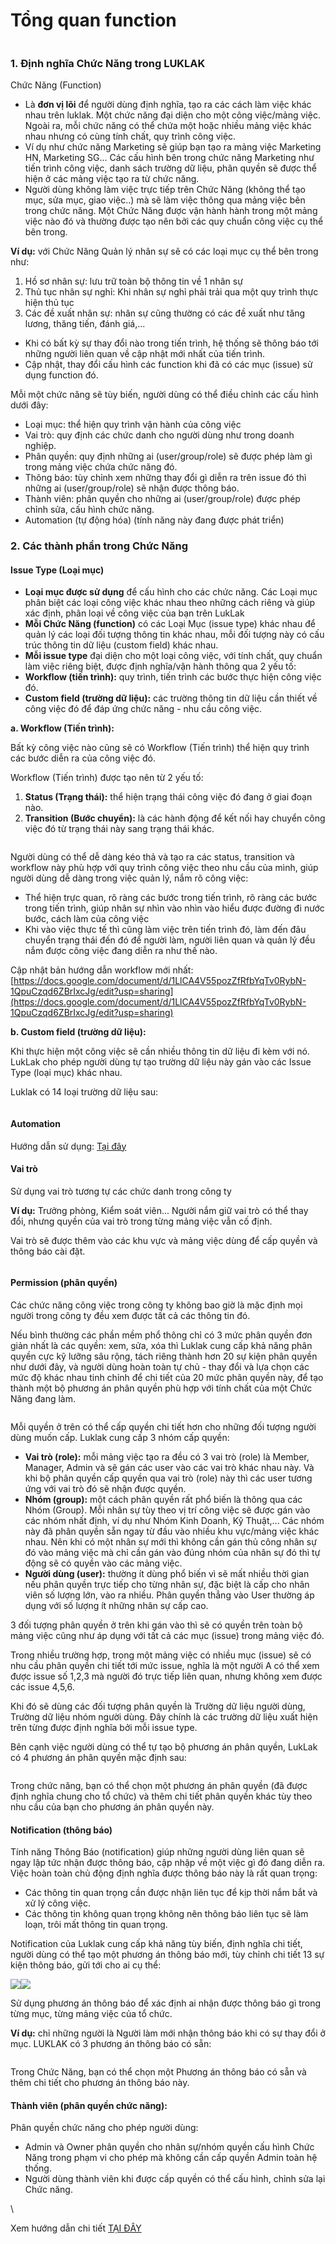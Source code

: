 # Tổng quan function

<figure><img src="../../.gitbook/assets/image (504).png" alt=""><figcaption></figcaption></figure>

### 1. Định nghĩa Chức Năng trong LUKLAK

Chức Năng (Function)

* Là **đơn vị lõi** để người dùng định nghĩa, tạo ra các cách làm việc khác nhau trên luklak. Một chức năng đại diện cho một công việc/mảng việc. Ngoài ra, mỗi chức năng có thể chứa một hoặc nhiều mảng việc khác nhau nhưng có cùng tính chất, quy trình công việc.&#x20;
* Ví dụ như chức năng Marketing sẽ giúp bạn tạo ra mảng việc Marketing HN, Marketing SG... Các cấu hình bên trong chức năng Marketing như tiến trình công việc, danh sách trường dữ liệu, phân quyền sẽ được thể hiện ở các mảng việc tạo ra từ chức năng.
* Người dùng không làm việc trực tiếp trên Chức Năng (không thể tạo mục, sửa mục, giao việc..) mà sẽ làm việc thông qua mảng việc bên trong chức năng. Một Chức Năng được vận hành hành trong một mảng việc nào đó và thường được tạo nên bởi các quy chuẩn công việc cụ thể bên trong.&#x20;

**Ví dụ:** với Chức Năng Quản lý nhân sự sẽ có các loại mục cụ thể bên trong như:

1. Hồ sơ nhân sự: lưu trữ toàn bộ thông tin về 1 nhân sự
2. Thủ tục nhân sự nghỉ: Khi nhân sự nghỉ phải trải qua một quy trình thực hiện thủ tục
3. Các đề xuất nhân sự: nhân sự cũng thường có các đề xuất như tăng lương, thăng tiến, đánh giá,...

* Khi có bất kỳ sự thay đổi nào trong tiến trình, hệ thống sẽ thông báo tới những người liên quan về cập nhật mới nhất của tiến trình.                                                                                                         &#x20;
* Cập nhật, thay đổi cấu hình các function khi đã có các mục (issue) sử dụng function đó.

Mỗi một chức năng sẽ tùy biến, người dùng có thể điều chỉnh các cấu hình dưới đây:

* Loại mục: thể hiện quy trình vận hành của công việc
* Vai trò: quy định các chức danh cho người dùng như trong doanh nghiệp.
* Phân quyền: quy định những ai (user/group/role) sẽ được phép làm gì trong mảng việc chứa chức năng đó.
* Thông báo: tùy chỉnh xem những thay đổi gì diễn ra trên issue đó thì những ai (user/group/role) sẽ nhận được thông báo.
* Thành viên: phân quyền cho những ai (user/group/role) được phép chỉnh sửa, cấu hình chức năng.
* Automation (tự động hóa) (tính năng này đang được phát triển)&#x20;

### 2. Các thành phần trong Chức Năng

#### Issue Type (Loại mục)

* **Loại mục được sử dụng** để cấu hình cho các chức năng. Các Loại mục phân biệt các loại công việc khác nhau theo những cách riêng và giúp xác định, phân loại về công việc của bạn trên LukLak
* **Mỗi Chức Năng (function)** có các Loại Mục (issue type) khác nhau để quản lý các loại đối tượng thông tin khác nhau, mỗi đối tượng này có cấu trúc thông tin dữ liệu (custom field) khác nhau.
* **Mỗi issue type** đại diện cho một loại công việc, với tính chất, quy chuẩn làm việc riêng biệt, được định nghĩa/vận hành thông qua 2 yếu tố:
* **Workflow (tiến trình):** quy trình, tiến trình các bước thực hiện công việc đó.
* **Custom field (trường dữ liệu):** các trường thông tin dữ liệu cần thiết về công việc đó để đáp ứng chức năng - nhu cầu công việc.

**a. Workflow (Tiến trình):**

Bất kỳ công việc nào cũng sẽ có Workflow (Tiến trình) thể hiện quy trình các bước diễn ra của công việc đó.

Workflow (Tiến trình) được tạo nên từ 2 yếu tố:

1. **Status (Trạng thái):** thể hiện trạng thái công việc đó đang ở giai đoạn nào.
2. **Transition (Bước chuyển):** là các hành động để kết nối hay chuyển công việc đó từ trạng thái này sang trạng thái khác.

<figure><img src="https://lh7-us.googleusercontent.com/docsz/AD_4nXfZaQrnjM1RvZMdtlbOD9qn71rhGNVecOtHLUZ7tSqmc-r-fqJlo7DlgZgDxfwPlE19s4DoADuE43aoSYirPEZkUAbQ7ky8ueiXmx4KrNA7D7Daa5ouIFbVEZznLPnx56wj2RUoaUK-P3pgizYr-F-TAFU?key=4y3BlDYugpQrPp29TmS3tA" alt=""><figcaption></figcaption></figure>

Người dùng có thể dễ dàng kéo thả và tạo ra các status, transition và workflow này phù hợp với quy trình công việc theo nhu cầu của mình, giúp người dùng dễ dàng trong việc quản lý, nắm rõ công việc:

* Thể hiện trực quan, rõ ràng các bước trong tiến trình, rõ ràng các bước trong tiến trình, giúp nhân sự nhìn vào nhìn vào hiểu được đường đi nước bước, cách làm của công việc
* Khi vào việc thực tế thì cũng làm việc trên tiến trình đó, làm đến đâu chuyển trạng thái đến đó để người làm, người liên quan và quản lý đều nắm được công việc đang diễn ra như thế nào.

Cập nhật bản hướng dẫn workflow mới nhất: [https://docs.google.com/document/d/1LlCA4V55pozZfRfbYqTv0RybN-1QpuCzqd6ZBrIxcJg/edit?usp=sharing](https://docs.google.com/document/d/1LlCA4V55pozZfRfbYqTv0RybN-1QpuCzqd6ZBrIxcJg/edit?usp=sharing)

**b. Custom field (trường dữ liệu):**

Khi thực hiện một công việc sẽ cần nhiều thông tin dữ liệu đi kèm với nó. LukLak cho phép người dùng tự tạo trường dữ liệu này gán vào các Issue Type (loại mục) khác nhau.

Luklak có 14 loại trường dữ liệu sau:

<figure><img src="https://lh7-us.googleusercontent.com/docsz/AD_4nXeNsjHqahrFjpYeaNGvnhsuzKL2LnTUCH2r10z9H-SNLmm9JFKQSgTyMGZYjJL_K_yDOUZE-gJVS7qW_EkC_UG6dOjqLMdLvsNMfpjvymOPSQ3ldKR0au28XdfCnjoxYtI1NFS76PIXFZbUfH5R5Bb575A2?key=4y3BlDYugpQrPp29TmS3tA" alt=""><figcaption></figcaption></figure>

#### Automation

Hướng dẫn sử dụng: [Tại đây](https://docs.google.com/document/d/1kyEoD-649B4sPiSSKlQTTOCRibRpfO41iWg1ePqDe7Q/edit#heading=h.35y7vexh9d31)

#### Vai trò

Sử dụng vai trò tương tự các chức danh trong công ty

**Ví dụ:** Trưởng phòng, Kiểm soát viên... Người nắm giữ vai trò có thể thay đổi, nhưng quyền của vai trò trong từng mảng việc vẫn cố định.

Vai trò sẽ được thêm vào các khu vực và mảng việc dùng để cấp quyền và thông báo cài đặt.

<figure><img src="https://lh7-us.googleusercontent.com/docsz/AD_4nXfFm7-1Swic0N-sKhhDQOIDKBMcMtHUbNdvL4i8g5Ejlzuh3Li7bfL-01DQz7KKzygguq0SPB4fV5XPyFY1d_51C57hMp4_2-4f90VO8H8sPDjY53DXixD7LsqQKZZEXzPvXExGxri0O90glTZlKftFUUk?key=4y3BlDYugpQrPp29TmS3tA" alt=""><figcaption></figcaption></figure>

#### Permission (phân quyền)

Các chức năng công việc trong công ty không bao giờ là mặc định mọi người trong công ty đều xem được tất cả các thông tin đó.

Nếu bình thường các phần mềm phổ thông chỉ có 3 mức phân quyền đơn giản nhất là các quyền: xem, sửa, xóa thì Luklak cung cấp khả năng phân quyền cực kỹ lưỡng sâu rộng, tách riêng thành hơn 20 sự kiện phân quyền như dưới đây, và người dùng hoàn toàn tự chủ - thay đổi và lựa chọn các mức độ khác nhau tinh chỉnh để chi tiết của 20 mức phân quyền này, để tạo thành một bộ phương án phân quyền phù hợp với tính chất của một Chức Năng đang làm.

<figure><img src="https://lh7-us.googleusercontent.com/docsz/AD_4nXeIe2qMd3TLeRnEHgNusAtiggKy5oH4ajVrJQD-DE3HFA09WMRYWQKcMoTJk-coq_G9mlvoBxtFsfk99ihKz1AkGKGnIK42_ow5_PRjcQsPw5lKk_ihWW_3p-4sq1v9c0CzP3c3lUHzaLs2iFIYV0gbbEZ9?key=4y3BlDYugpQrPp29TmS3tA" alt=""><figcaption></figcaption></figure>

Mỗi quyền ở trên có thể cấp quyền chi tiết hơn cho những đối tượng người dùng muốn cấp.  Luklak cung cấp 3 nhóm cấp quyền:

* **Vai trò (role):** mỗi mảng việc tạo ra đều có 3 vai trò (role) là Member, Manager, Admin và sẽ gán các user vào các vai trò khác nhau này. Và khi bộ phân quyền cấp quyền qua vai trò (role) này thì các user tương ứng với vai trò đó sẽ nhận được quyền.
* **Nhóm (group):** một cách phân quyền rất phổ biến là thông qua các Nhóm (Group). Mỗi nhân sự tùy theo vị trí công việc sẽ được gán vào các nhóm nhất định, ví dụ như Nhóm Kinh Doanh, Kỹ Thuật,... Các nhóm này đã phân quyền sẵn ngay từ đầu vào nhiều khu vực/mảng việc khác nhau. Nên khi có một nhân sự mới thì không cần gán thủ công nhân sự đó vào mảng việc mà chỉ cần gán vào đúng nhóm của nhân sự đó thì tự động sẽ có quyền vào các mảng việc.
* **Người dùng (user):** thường ít dùng phổ biến vì sẽ mất nhiều thời gian nếu phân quyền trực tiếp cho từng nhân sự, đặc biệt là cấp cho nhân viên số lượng lớn, vào ra nhiều. Phân quyền thẳng vào User thường áp dụng với số lượng ít những nhân sự cấp cao.

3 đối tượng phân quyền ở trên khi gán vào thì sẽ có quyền trên toàn bộ mảng việc cũng như áp dụng với tất cả các mục (issue) trong mảng việc đó.&#x20;

Trong nhiều trường hợp, trong một mảng việc có nhiều mục (issue) sẽ có nhu cầu phân quyền chi tiết tới mức issue, nghĩa là một người A có thể xem được issue số 1,2,3 mà người đó trực tiếp liên quan, nhưng không xem được các issue 4,5,6.

Khi đó sẽ dùng các đối tượng phân quyền là Trường dữ liệu người dùng, Trường dữ liệu nhóm người dùng. Đây chính là các trường dữ liệu xuất hiện trên từng được định nghĩa bởi mỗi issue type.

Bên cạnh việc người dùng có thể tự tạo bộ phương án phân quyền, LukLak có 4 phương án phân quyền mặc định sau:

<figure><img src="https://lh7-us.googleusercontent.com/docsz/AD_4nXeswoS6BeceTWSU_-6m3cmDGcGoNo_tS74ZSM63H-w6S5Q--xM-6eqfoF4FyMemxhPMOe5XEHUkAN7ZoTPgzr0XHocxIuSvbDRQaDWmHo8yCvTjodt2mk0pELsiGNalMeR60onULCpdMrd3NthqIVE6B_A?key=4y3BlDYugpQrPp29TmS3tA" alt=""><figcaption></figcaption></figure>

Trong chức năng, bạn có thể chọn một phương án phân quyền (đã được định nghĩa chung cho tổ chức) và thêm chi tiết phân quyền khác tùy theo nhu cầu của bạn cho phương án phân quyền này.

#### Notification (thông báo)

Tính năng Thông Báo (notification) giúp những người dùng liên quan sẽ ngay lập tức nhận được thông báo, cập nhập về một việc gì đó đang diễn ra. Việc hoàn toàn chủ động định nghĩa được thông báo này là rất quan trọng:&#x20;

* Các thông tin quan trọng cần được nhận liên tục để kịp thời nắm bắt và xử lý công việc.
* Các thông tin không quan trọng không nên thông báo liên tục sẽ làm loạn, trôi mất thông tin quan trọng.

Notification của Luklak cung cấp khả năng tùy biến, định nghĩa chi tiết, người dùng có thể tạo một phương án thông báo mới,  tùy chỉnh chi tiết 13 sự kiện thông báo, gửi tới cho ai cụ thể:

![](https://lh7-us.googleusercontent.com/docsz/AD_4nXfucJlUZxSOkuh9giYOJ-WTXoKJvktE4wMAZ7EB8jEiggITqogMmAhud88Qty4s3-sIEBHRZRbHZ76H9YSxYAY_JgOUdmVf7F-F80e5KKAHbCmTGwRomNk5Pp5pf2m-BJMUrea7jbwe-lSFPcYBEMs6tOEy?key=4y3BlDYugpQrPp29TmS3tA)![](https://lh7-us.googleusercontent.com/docsz/AD_4nXfXX_Tbc9TbC2ppmJAa-S9Xbag7UmN6bSxpPwuwBY1iESpV_m671gI6hT-AHRI5UntZAVtpWWZC9InBAE0-l7pt9AdJHHryIuZCeWO-ysPzEE9AqShD4HDE9P9w0b_SLokvbjc3SMAnK_O9UziuUWM5mgQ?key=4y3BlDYugpQrPp29TmS3tA)

Sử dụng phương án thông báo để xác định ai nhận được thông báo gì trong từng mục, từng mảng việc của tổ chức.&#x20;

**Ví dụ:** chỉ những người là Người làm mới nhận thông báo khi có sự thay đổi ở mục. LUKLAK có 3 phương án thông báo có sẵn:

<figure><img src="https://lh7-us.googleusercontent.com/docsz/AD_4nXfDKk1os0x7X0yROduZfcyS6CWm4WAmN64P5TmlgWiljAxcGSYhzLD78SdS3RZWEhAh_LOu_SmVDSkdFaGZYL-CYWz4mrh0PBPW7XlAbQthNL9J_UmyUTnwMlSY-c9GgLBDYjjTDvZYmc82Ios_G74runJs?key=4y3BlDYugpQrPp29TmS3tA" alt=""><figcaption></figcaption></figure>

Trong Chức Năng, bạn có thể chọn một Phương án thông báo có sẵn và thêm chi tiết cho phương án thông báo này.

#### Thành viên (phân quyền chức năng):&#x20;

Phân quyền chức năng cho phép người dùng:

* Admin và Owner phân quyền cho nhân sự/nhóm quyền cấu hình Chức Năng trong phạm vi cho phép mà không cần cấp quyền Admin toàn hệ thống.
* Người dùng thành viên khi được cấp quyền có thể cấu hình, chỉnh sửa lại Chức năng.

\


Xem hướng dẫn chi tiết [TẠI ĐÂY](https://drive.google.com/file/d/19FgQmtnAL7pt2JzWxDE31D7nMT9aEbaO/view?usp=sharing)
